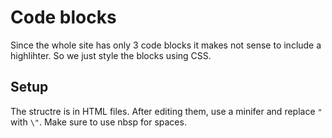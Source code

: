 # Code blocks

Since the whole site has only 3 code blocks it makes not sense to include a highlihter. So we just style the blocks using CSS.

## Setup

The structre is in HTML files. After editing them, use a minifer and replace `"` with `\"`. Make sure to use nbsp for spaces.
